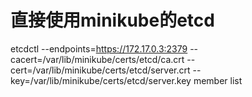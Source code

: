 # 直接使用minikube的etcd
etcdctl --endpoints=https://172.17.0.3:2379 --cacert=/var/lib/minikube/certs/etcd/ca.crt --cert=/var/lib/minikube/certs/etcd/server.crt --key=/var/lib/minikube/certs/etcd/server.key member list